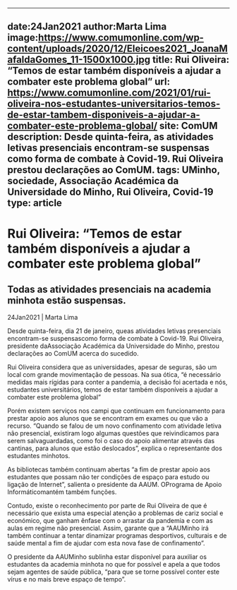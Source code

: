 
---
date:24Jan2021
author:Marta Lima
image:https://www.comumonline.com/wp-content/uploads/2020/12/Eleicoes2021_JoanaMafaldaGomes_11-1500x1000.jpg
title: Rui Oliveira: “Temos de estar também disponíveis a ajudar a combater este problema global”
url: https://www.comumonline.com/2021/01/rui-oliveira-nos-estudantes-universitarios-temos-de-estar-tambem-disponiveis-a-ajudar-a-combater-este-problema-global/
site: ComUM
description: Desde quinta-feira, as atividades letivas presenciais encontram-se suspensas como forma de combate à Covid-19. Rui Oliveira prestou declarações ao ComUM.
tags: UMinho, sociedade, Associação Académica da Universidade do Minho, Rui Oliveira, Covid-19
type: article
---


# Rui Oliveira: “Temos de estar também disponíveis a ajudar a combater este problema global”

## Todas as atividades presenciais na academia minhota estão suspensas.

24Jan2021 | Marta Lima

Desde quinta-feira, dia 21 de janeiro, queas atividades letivas presenciais encontram-se suspensascomo forma de combate à Covid-19. Rui Oliveira, presidente daAssociação Académica da Universidade do Minho, prestou declarações ao ComUM acerca do sucedido.

Rui Oliveira considera que as universidades, apesar de seguras, são um local com grande movimentação de pessoas. Na sua ótica, “é necessário medidas mais rígidas para conter a pandemia, a decisão foi acertada e nós, estudantes universitários, temos de estar também disponíveis a ajudar a combater este problema global”

Porém existem serviços nos campi que continuam em funcionamento para prestar apoio aos alunos que se encontram em exames ou que vão a recurso. “Quando se falou de um novo confinamento com atividade letiva não presencial, existiram logo algumas questões que reivindicamos para serem salvaguardadas, como foi o caso do apoio alimentar através das cantinas, para alunos que estão deslocados”, explica o representante dos estudantes minhotos.

As bibliotecas também continuam abertas “a fim de prestar apoio aos estudantes que possam não ter condições de espaço para estudo ou ligação de Internet”, salienta o presidente da AAUM. OPrograma de Apoio Informáticomantém também funções.

Contudo, existe o reconhecimento por parte de Rui Oliveira de que é necessário que exista uma especial atenção a problemas de cariz social e económico, que ganham ênfase com o arrastar da pandemia e com as aulas em regime não presencial. Assim, garante que a “AAUMinho irá também continuar a tentar dinamizar programas desportivos, culturais e de saúde mental a fim de ajudar com esta nova fase de confinamento”.

O presidente da AAUMinho sublinha estar disponível para auxiliar os estudantes da academia minhota no que for possível e apela a que todos sejam agentes de saúde pública, “para que se torne possível conter este vírus e no mais breve espaço de tempo”.

